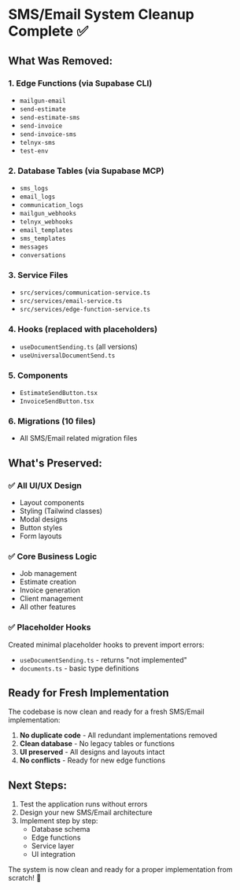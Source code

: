 # SMS/Email System Cleanup Complete ✅

## What Was Removed:

### 1. **Edge Functions** (via Supabase CLI)
- `mailgun-email`
- `send-estimate`
- `send-estimate-sms`
- `send-invoice`
- `send-invoice-sms`
- `telnyx-sms`
- `test-env`

### 2. **Database Tables** (via Supabase MCP)
- `sms_logs`
- `email_logs`
- `communication_logs`
- `mailgun_webhooks`
- `telnyx_webhooks`
- `email_templates`
- `sms_templates`
- `messages`
- `conversations`

### 3. **Service Files**
- `src/services/communication-service.ts`
- `src/services/email-service.ts`
- `src/services/edge-function-service.ts`

### 4. **Hooks** (replaced with placeholders)
- `useDocumentSending.ts` (all versions)
- `useUniversalDocumentSend.ts`

### 5. **Components**
- `EstimateSendButton.tsx`
- `InvoiceSendButton.tsx`

### 6. **Migrations** (10 files)
- All SMS/Email related migration files

## What's Preserved:

### ✅ **All UI/UX Design**
- Layout components
- Styling (Tailwind classes)
- Modal designs
- Button styles
- Form layouts

### ✅ **Core Business Logic**
- Job management
- Estimate creation
- Invoice generation
- Client management
- All other features

### ✅ **Placeholder Hooks**
Created minimal placeholder hooks to prevent import errors:
- `useDocumentSending.ts` - returns "not implemented"
- `documents.ts` - basic type definitions

## Ready for Fresh Implementation

The codebase is now clean and ready for a fresh SMS/Email implementation:

1. **No duplicate code** - All redundant implementations removed
2. **Clean database** - No legacy tables or functions
3. **UI preserved** - All designs and layouts intact
4. **No conflicts** - Ready for new edge functions

## Next Steps:

1. Test the application runs without errors
2. Design your new SMS/Email architecture
3. Implement step by step:
   - Database schema
   - Edge functions
   - Service layer
   - UI integration

The system is now clean and ready for a proper implementation from scratch! 🚀
